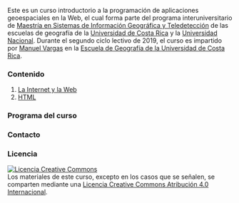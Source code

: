 Este es un curso introductorio a la programación de aplicaciones geoespaciales en la Web, el cual forma parte del programa interuniversitario de [Maestría en Sistemas de Información Geográfica y Teledetección](https://www.una.ac.cr/index.php/m-oferta-academica/sistemas-de-informacion-geografica-y-teledeteccion-maestria-en/visit) de las escuelas de geografía de la [Universidad de Costa Rica](https://www.ucr.ac.cr/) y la [Universidad Nacional](https://www.una.ac.cr/). Durante el segundo ciclo lectivo de 2019, el curso es impartido por [Manuel Vargas](https://github.com/mfvargas) en la [Escuela de Geografía de la Universidad de Costa Rica](https://www.geografia.fcs.ucr.ac.cr/).

### Contenido
1. [La Internet y la Web](https://mfvargas.github.io/curso-programacion-web-geoespacial/temas/internet-web.html)
2. [HTML]()

### Programa del curso

### Contacto

### Licencia
<a rel="license" href="http://creativecommons.org/licenses/by/4.0/"><img alt="Licencia Creative Commons" style="border-width:0" src="https://i.creativecommons.org/l/by/4.0/88x31.png" /></a><br /><span xmlns:dct="http://purl.org/dc/terms/" property="dct:title">Los materiales de este curso, excepto en los casos que se señalen, se comparten mediante una <a rel="license" href="http://creativecommons.org/licenses/by/4.0/">Licencia Creative Commons Atribución 4.0 Internacional</a>.
